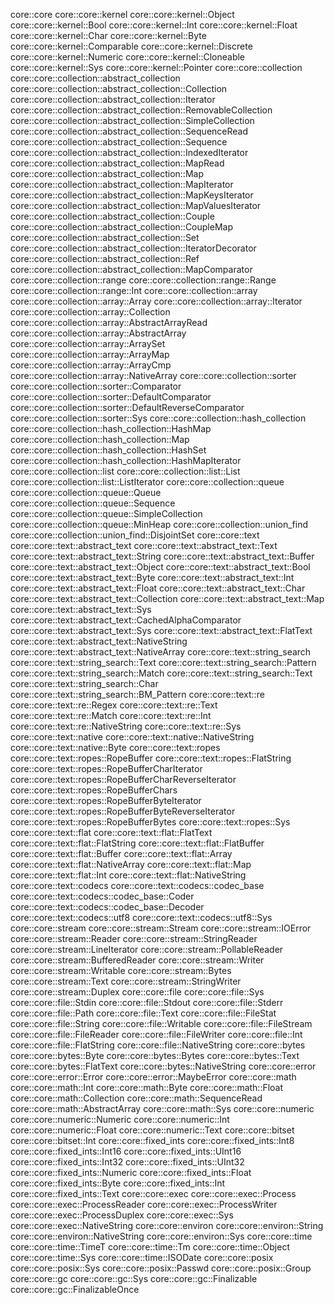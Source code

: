 core::core
 core::core::kernel
  core::core::kernel::Object
  core::core::kernel::Bool
  core::core::kernel::Int
  core::core::kernel::Float
  core::core::kernel::Char
  core::core::kernel::Byte
  core::core::kernel::Comparable
  core::core::kernel::Discrete
  core::core::kernel::Numeric
  core::core::kernel::Cloneable
  core::core::kernel::Sys
  core::core::kernel::Pointer
 core::core::collection
  core::core::collection::abstract_collection
   core::core::collection::abstract_collection::Collection
   core::core::collection::abstract_collection::Iterator
   core::core::collection::abstract_collection::RemovableCollection
   core::core::collection::abstract_collection::SimpleCollection
   core::core::collection::abstract_collection::SequenceRead
   core::core::collection::abstract_collection::Sequence
   core::core::collection::abstract_collection::IndexedIterator
   core::core::collection::abstract_collection::MapRead
   core::core::collection::abstract_collection::Map
   core::core::collection::abstract_collection::MapIterator
   core::core::collection::abstract_collection::MapKeysIterator
   core::core::collection::abstract_collection::MapValuesIterator
   core::core::collection::abstract_collection::Couple
   core::core::collection::abstract_collection::CoupleMap
   core::core::collection::abstract_collection::Set
   core::core::collection::abstract_collection::IteratorDecorator
   core::core::collection::abstract_collection::Ref
   core::core::collection::abstract_collection::MapComparator
  core::core::collection::range
   core::core::collection::range::Range
   core::core::collection::range::Int
  core::core::collection::array
   core::core::collection::array::Array
   core::core::collection::array::Iterator
   core::core::collection::array::Collection
   core::core::collection::array::AbstractArrayRead
   core::core::collection::array::AbstractArray
   core::core::collection::array::ArraySet
   core::core::collection::array::ArrayMap
   core::core::collection::array::ArrayCmp
   core::core::collection::array::NativeArray
  core::core::collection::sorter
   core::core::collection::sorter::Comparator
   core::core::collection::sorter::DefaultComparator
   core::core::collection::sorter::DefaultReverseComparator
   core::core::collection::sorter::Sys
  core::core::collection::hash_collection
   core::core::collection::hash_collection::HashMap
   core::core::collection::hash_collection::Map
   core::core::collection::hash_collection::HashSet
   core::core::collection::hash_collection::HashMapIterator
  core::core::collection::list
   core::core::collection::list::List
   core::core::collection::list::ListIterator
  core::core::collection::queue
   core::core::collection::queue::Queue
   core::core::collection::queue::Sequence
   core::core::collection::queue::SimpleCollection
   core::core::collection::queue::MinHeap
  core::core::collection::union_find
   core::core::collection::union_find::DisjointSet
 core::core::text
  core::core::text::abstract_text
   core::core::text::abstract_text::Text
   core::core::text::abstract_text::String
   core::core::text::abstract_text::Buffer
   core::core::text::abstract_text::Object
   core::core::text::abstract_text::Bool
   core::core::text::abstract_text::Byte
   core::core::text::abstract_text::Int
   core::core::text::abstract_text::Float
   core::core::text::abstract_text::Char
   core::core::text::abstract_text::Collection
   core::core::text::abstract_text::Map
   core::core::text::abstract_text::Sys
   core::core::text::abstract_text::CachedAlphaComparator
   core::core::text::abstract_text::Sys
   core::core::text::abstract_text::FlatText
   core::core::text::abstract_text::NativeString
   core::core::text::abstract_text::NativeArray
  core::core::text::string_search
   core::core::text::string_search::Text
   core::core::text::string_search::Pattern
   core::core::text::string_search::Match
   core::core::text::string_search::Text
   core::core::text::string_search::Char
   core::core::text::string_search::BM_Pattern
  core::core::text::re
   core::core::text::re::Regex
   core::core::text::re::Text
   core::core::text::re::Match
   core::core::text::re::Int
   core::core::text::re::NativeString
   core::core::text::re::Sys
  core::core::text::native
   core::core::text::native::NativeString
   core::core::text::native::Byte
  core::core::text::ropes
   core::core::text::ropes::RopeBuffer
   core::core::text::ropes::FlatString
   core::core::text::ropes::RopeBufferCharIterator
   core::core::text::ropes::RopeBufferCharReverseIterator
   core::core::text::ropes::RopeBufferChars
   core::core::text::ropes::RopeBufferByteIterator
   core::core::text::ropes::RopeBufferByteReverseIterator
   core::core::text::ropes::RopeBufferBytes
   core::core::text::ropes::Sys
  core::core::text::flat
   core::core::text::flat::FlatText
   core::core::text::flat::FlatString
   core::core::text::flat::FlatBuffer
   core::core::text::flat::Buffer
   core::core::text::flat::Array
   core::core::text::flat::NativeArray
   core::core::text::flat::Map
   core::core::text::flat::Int
   core::core::text::flat::NativeString
  core::core::text::codecs
   core::core::text::codecs::codec_base
    core::core::text::codecs::codec_base::Coder
    core::core::text::codecs::codec_base::Decoder
   core::core::text::codecs::utf8
    core::core::text::codecs::utf8::Sys
 core::core::stream
  core::core::stream::Stream
  core::core::stream::IOError
  core::core::stream::Reader
  core::core::stream::StringReader
  core::core::stream::LineIterator
  core::core::stream::PollableReader
  core::core::stream::BufferedReader
  core::core::stream::Writer
  core::core::stream::Writable
  core::core::stream::Bytes
  core::core::stream::Text
  core::core::stream::StringWriter
  core::core::stream::Duplex
 core::core::file
  core::core::file::Sys
  core::core::file::Stdin
  core::core::file::Stdout
  core::core::file::Stderr
  core::core::file::Path
  core::core::file::Text
  core::core::file::FileStat
  core::core::file::String
  core::core::file::Writable
  core::core::file::FileStream
  core::core::file::FileReader
  core::core::file::FileWriter
  core::core::file::Int
  core::core::file::FlatString
  core::core::file::NativeString
 core::core::bytes
  core::core::bytes::Byte
  core::core::bytes::Bytes
  core::core::bytes::Text
  core::core::bytes::FlatText
  core::core::bytes::NativeString
 core::core::error
  core::core::error::Error
  core::core::error::MaybeError
 core::core::math
  core::core::math::Int
  core::core::math::Byte
  core::core::math::Float
  core::core::math::Collection
  core::core::math::SequenceRead
  core::core::math::AbstractArray
  core::core::math::Sys
 core::core::numeric
  core::core::numeric::Numeric
  core::core::numeric::Int
  core::core::numeric::Float
  core::core::numeric::Text
 core::core::bitset
  core::core::bitset::Int
 core::core::fixed_ints
  core::core::fixed_ints::Int8
  core::core::fixed_ints::Int16
  core::core::fixed_ints::UInt16
  core::core::fixed_ints::Int32
  core::core::fixed_ints::UInt32
  core::core::fixed_ints::Numeric
  core::core::fixed_ints::Float
  core::core::fixed_ints::Byte
  core::core::fixed_ints::Int
  core::core::fixed_ints::Text
 core::core::exec
  core::core::exec::Process
  core::core::exec::ProcessReader
  core::core::exec::ProcessWriter
  core::core::exec::ProcessDuplex
  core::core::exec::Sys
  core::core::exec::NativeString
 core::core::environ
  core::core::environ::String
  core::core::environ::NativeString
  core::core::environ::Sys
 core::core::time
  core::core::time::TimeT
  core::core::time::Tm
  core::core::time::Object
  core::core::time::Sys
  core::core::time::ISODate
 core::core::posix
  core::core::posix::Sys
  core::core::posix::Passwd
  core::core::posix::Group
 core::core::gc
  core::core::gc::Sys
  core::core::gc::Finalizable
  core::core::gc::FinalizableOnce
